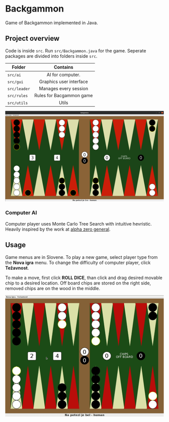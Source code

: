 # Backgammon
Game of Backgammon implemented in Java.




## Project overview
Code is inside `src`.  Run `src/Backgammon.java` for the game. Seperate packages are divided into folders inside `src`.

| Folder        | Contains           |
| ------------- |:-------------:|
| `src/ai` | AI for computer. | 
| `src/gui` | Graphics user interface |
| `src/leader` | Manages every session | 
| `src/rules` | Rules for Bacgammon game | 
| `src/utils` | Utils | 

![Backgammon in action](https://github.com/urhprimozic/Backgammon/blob/main/thumb.png)

### Computer AI
Computer player uses Monte Carlo Tree Search with intuitive hevristic. Heavily inspired by the work at [alpha zero general](https://github.com/suragnair/alpha-zero-general).

## Usage 
Game menus are in Slovene. To play a new game, select player type from the **Nova igra** menu. To change the difficulty of computer player, click **Težavnost**.

To make a move, first click **ROLL DICE**, than click and drag desired movable chip to a desired location. Off board chips are stored on the right side, removed chips are on the wood in the middle.

![Human player playing vs computer](https://github.com/urhprimozic/Backgammon/blob/main/demo.gif)

